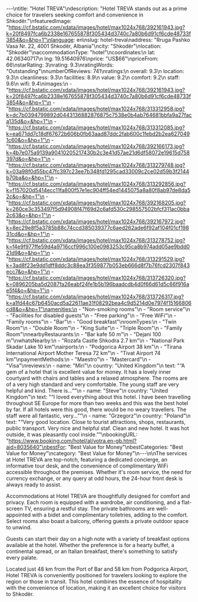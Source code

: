 ---\ntitle: "Hotel TREVA"\ndescription: "Hotel TREVA stands out as a prime choice for travelers seeking comfort and convenience in Shkodër."\nfeaturedImage: "https://cf.bstatic.com/xdata/images/hotel/max1024x768/392161943.jpg?k=20f8497fca6b2338e167655878f305434d3740c7a80b6d91cf6cde48733f3854&o=&hp=1"\nlanguage: en\nslug: hotel-treva\naddress: "Rruga Pashko Vasa Nr. 22, 4001 Shkodër, Albania"\ncity: "Shkodër"\nlocation: "Shkodër"\naccommodationType: "hotel"\ncoordinates:\n  lat: 42.06340717\n  lng: 19.51640976\nprice: "US$66"\npriceFrom: 66\nstarRating: 3\nrating: 9.3\nratingWords: "Outstanding"\nnumberOfReviews: 741\nratings:\n  overall: 9.3\n  location: 9.3\n  cleanliness: 9.3\n  facilities: 8.9\n  value: 9.2\n  comfort: 9.2\n  staff: 9.6\n  wifi: 9.4\nimages:\n  - "https://cf.bstatic.com/xdata/images/hotel/max1024x768/392161943.jpg?k=20f8497fca6b2338e167655878f305434d3740c7a80b6d91cf6cde48733f3854&o=&hp=1"\n  - "https://cf.bstatic.com/xdata/images/hotel/max1024x768/313312958.jpg?k=dc7b0394799892d0443136882876875c7538e0b4ab764681bbfa9a27faca135d&o=&hp=1"\n  - "https://cf.bstatic.com/xdata/images/hotel/max1024x768/313312085.jpg?k=ea671dd7c18df67672b606b0fb63aad87ddc2fab600c1febd2b2ea6270491c60&o=&hp=1"\n  - "https://cf.bstatic.com/xdata/images/hotel/max1024x768/392166173.jpg?k=4b7e075a9139a90410205217430b2c3e41d57ae21d6df58072e19615d758397d&o=&hp=1"\n  - "https://cf.bstatic.com/xdata/images/hotel/max1024x768/313279748.jpg?k=03a98f0d55bc47fc397c23ee7b348fd1295cad33009c2ce02d59b3f2144b70ba&o=&hp=1"\n  - "https://cf.bstatic.com/xdata/images/hotel/max1024x768/313292856.jpg?k=f157020d5414ecc11fa800f57e1ec904ff54ed1445075a8a80f8ab97de8da52c&o=&hp=1"\n  - "https://cf.bstatic.com/xdata/images/hotel/max1024x768/392168205.jpg?k=260ce3c353497f5d94908f47f69d2c6afd530c298557502bfcf311ac0bba2c63&o=&hp=1"\n  - "https://cf.bstatic.com/xdata/images/hotel/max1024x768/392167972.jpg?k=8ec29e8f5a3785b88c74ccd385039377c6aed262ade6f92af104f01cf19831cd&o=&hp=1"\n  - "https://cf.bstatic.com/xdata/images/hotel/max1024x768/313278752.jpg?k=f4e9f977ffe59d4a9716ccf996c100e0983253c95ca8b974add05ae9bdd021d9&o=&hp=1"\n  - "https://cf.bstatic.com/xdata/images/hotel/max1024x768/313291529.jpg?k=3ad8f23e9dd1dff8ddc3c88ea3f359877b053eb666d8f7b76fcd2307f843ecc7&o=&hp=1"\n  - "https://cf.bstatic.com/xdata/images/hotel/max1024x768/313726320.jpg?k=0896205ba5d2087fa26eabf24fe1b5b196baadcdb4d0f66d61d5c66f916ae5f4&o=&hp=1"\n  - "https://cf.bstatic.com/xdata/images/hotel/max1024x768/313726317.jpg?k=a1fd44c67b6450acd5a22611ae31f08292bea4c9d5214d0e7974f15166806cd8&o=&hp=1"\namenities:\n  - "Non-smoking rooms"\n  - "Room service"\n  - "Facilities for disabled guests"\n  - "Free parking"\n  - "Free WiFi"\n  - "Family rooms"\n  - "Bar"\n  - "Good breakfast"\nroomTypes:\n  - "Twin Room"\n  - "Double Room"\n  - "King Suite"\n  - "Triple Room"\n  - "Family Room"\nnearbyRestaurants:\n  - "Bar kafe 50 m"\n  - "Dejani 100 m"\nwhatsNearby:\n  - "Rozafa Castle Shkodra 2.7 km"\n  - "National Park Skadar Lake 10 km"\nairports:\n  - "Podgorica Airport 38 km"\n  - "Tirana International Airport Mother Teresa 72 km"\n  - "Tivat Airport 74 km"\npaymentMethods:\n  - "Maestro"\n  - "Mastercard"\n  - "Visa"\nreviews:\n  - name: "Miri"\n    country: "United Kingdom"\n    text: "“A gem of a hotel that is excellent value for money. It has a lovely inner courtyard with chairs and tables and a relaxed atmosphere. The rooms are of a very high standard and very comfortable. The young staff are very helpful and kind. There is...”"\n  - name: "Steve"\n    country: "United Kingdom"\n    text: "“I loved everything about this hotel. I have been travelling throughout SE Europe for more than two weeks and this was the best hotel by far. If all hotels were this good, there would be no weary travellers. The staff were all fantastic, very...”"\n  - name: "Grzegorz"\n    country: "Poland"\n    text: "“Very good location. Close to tourist attractions, shops, restaurants, public transport. Very nice and helpful staf. Clean and new hotel. It was hot outside, it was pleasantly cool inside.”"\nbookingURL: "https://www.booking.com/hotel/al/votra.en-gb.html?aid=8035640"\nbestFor: "Best Value for Money"\nbestCategories: "Best Value for Money"\ncategory: "Best Value for Money"\n---\n\nThe services at Hotel TREVA are top-notch, featuring a dedicated concierge, an informative tour desk, and the convenience of complimentary WiFi accessible throughout the premises. Whether it's room service, the need for currency exchange, or any query at odd hours, the 24-hour front desk is always ready to assist.

Accommodations at Hotel TREVA are thoughtfully designed for comfort and privacy. Each room is equipped with a wardrobe, air conditioning, and a flat-screen TV, ensuring a restful stay. The private bathrooms are well-appointed with a bidet and complimentary toiletries, adding to the comfort. Select rooms also boast a balcony, offering guests a private outdoor space to unwind.

Guests can start their day on a high note with a variety of breakfast options available at the hotel. Whether the preference is for a hearty buffet, a continental spread, or an Italian breakfast, there's something to satisfy every palate.

Located just 48 km from the Port of Bar and 58 km from Podgorica Airport, Hotel TREVA is conveniently positioned for travelers looking to explore the region or those in transit. This hotel combines the essence of hospitality with the convenience of location, making it an excellent choice for visitors to Shkodër.